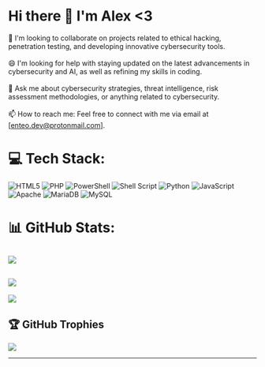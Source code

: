 # Hi there 👋 I'm Alex <3
🧠 I'm looking to collaborate on projects related to ethical hacking, penetration testing, and developing innovative cybersecurity tools.<br><br>😄 I'm looking for help with staying updated on the latest advancements in cybersecurity and AI, as well as refining my skills in coding.<br><br>💬 Ask me about cybersecurity strategies, threat intelligence, risk assessment methodologies, or anything related to cybersecurity.<br><br>📫 How to reach me: Feel free to connect with me via email at [enteo.dev@protonmail.com].


# 💻 Tech Stack:
![HTML5](https://img.shields.io/badge/html5-%23E34F26.svg?style=for-the-badge&logo=html5&logoColor=white) ![PHP](https://img.shields.io/badge/php-%23777BB4.svg?style=for-the-badge&logo=php&logoColor=white) ![PowerShell](https://img.shields.io/badge/PowerShell-%235391FE.svg?style=for-the-badge&logo=powershell&logoColor=white) ![Shell Script](https://img.shields.io/badge/shell_script-%23121011.svg?style=for-the-badge&logo=gnu-bash&logoColor=white) ![Python](https://img.shields.io/badge/python-3670A0?style=for-the-badge&logo=python&logoColor=ffdd54) ![JavaScript](https://img.shields.io/badge/javascript-%23323330.svg?style=for-the-badge&logo=javascript&logoColor=%23F7DF1E) ![Apache](https://img.shields.io/badge/apache-%23D42029.svg?style=for-the-badge&logo=apache&logoColor=white) ![MariaDB](https://img.shields.io/badge/MariaDB-003545?style=for-the-badge&logo=mariadb&logoColor=white) ![MySQL](https://img.shields.io/badge/mysql-%2300000f.svg?style=for-the-badge&logo=mysql&logoColor=white)

# 📊 GitHub Stats:
![](https://github-readme-stats.vercel.app/api?username=ente0v1&show_icons=true&theme=dracula&rank_icon=github)
-
![](https://github-readme-stats.vercel.app/api/top-langs/?username=ente0v1&theme=dracula&langs_count=2&layout=donut)
-
[![](https://github-readme-stats.vercel.app/api/pin/?username=ente0v1&repo=hashCrack&theme=dracula)](https://github.com/ente0v1/hashCrack)
<!--
[![](https://github-readme-stats.vercel.app/api/pin/?username=ente0v1&repo=Crack_Master&theme=dracula)](https://github.com/ente0v1/Crack_Master)
-->



## 🏆 GitHub Trophies
![](https://github-profile-trophy.vercel.app/?username=ente0v1&theme=radical&no-frame=false&no-bg=true&margin-w=4)

---
<!--
[![](https://visitcount.itsvg.in/api?id=ente0&label=Profile%20Views&icon=7&pretty=true)](https://visitcount.itsvg.in)
-->

